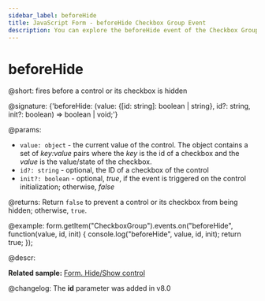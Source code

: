 ```yaml
---
sidebar_label: beforeHide
title: JavaScript Form - beforeHide Checkbox Group Event 
description: You can explore the beforeHide event of the Checkbox Group control of Form in the documentation of the DHTMLX JavaScript UI library. Browse developer guides and API reference, try out code examples and live demos, and download a free 30-day evaluation version of DHTMLX Suite.
---
```


# beforeHide

@short: fires before a control or its checkbox is hidden

@signature: {'beforeHide: (value: {[id: string]: boolean | string}, id?: string, init?: boolean) => boolean | void;'}

@params:
- `value: object` - the current value of the control. The object contains a set of <i>key:value</i> pairs where the <i>key</i> is the id of a checkbox and the <i>value</i> is the value/state of the checkbox.
- `id?: string` - optional, the ID of a checkbox of the control
- `init?: boolean` - optional, *true*, if the event is triggered on the control initialization; otherwise, *false*

@returns:
Return `false` to prevent a control or its checkbox from being hidden; otherwise, `true`.

@example:
form.getItem("CheckboxGroup").events.on("beforeHide", function(value, id, init) {
    console.log("beforeHide", value, id, init);
    return true;
});

@descr:

**Related sample:** [Form. Hide/Show control](https://snippet.dhtmlx.com/w6rr8chf)

@changelog: The **id** parameter was added in v8.0